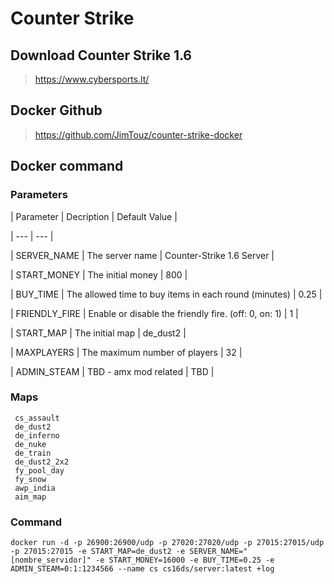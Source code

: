 # Counter Strike

## Download Counter Strike 1.6
     
  > https://www.cybersports.lt/

## Docker Github
> https://github.com/JimTouz/counter-strike-docker

## Docker command
  
  ### Parameters
  

| Parameter  | Decription | Default Value |

| --- | --- |

| SERVER_NAME | The server name | Counter-Strike 1.6 Server |

| START_MONEY | The initial money | 800 |

| BUY_TIME | The allowed time to buy items in each round (minutes) | 0.25 |

| FRIENDLY_FIRE | Enable or disable the friendly fire. (off: 0, on: 1) | 1 |

| START_MAP | The initial map | de_dust2 |

| MAXPLAYERS | The maximum number of players | 32 |

| ADMIN_STEAM | TBD - amx mod related | TBD |
  
  ### Maps
  
     cs_assault
     de_dust2
     de_inferno
     de_nuke
     de_train
     de_dust2_2x2
     fy_pool_day
     fy_snow
     awp_india
     aim_map
  
  ### Command 
  
  ```
  docker run -d -p 26900:26900/udp -p 27020:27020/udp -p 27015:27015/udp -p 27015:27015 -e START_MAP=de_dust2 -e SERVER_NAME="[nombre_servidor]" -e START_MONEY=16000 -e BUY_TIME=0.25 -e ADMIN_STEAM=0:1:1234566 --name cs cs16ds/server:latest +log
  ```
